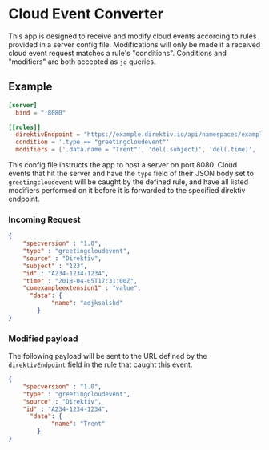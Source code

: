 # Cloud Event Converter

This app is designed to receive and modify cloud events according to rules provided in a server config file. Modifications will only be made if a received cloud event request matches a rule's "conditions". Conditions and "modifiers" are both accepted as `jq` queries.

## Example

```toml
[server]
  bind = ":8080"

[[rules]]
  direktivEndpoint = "https://example.direktiv.io/api/namespaces/example/event"
  condition = '.type == "greetingcloudevent"'
  modifiers = ['.data.name = "Trent"', 'del(.subject)', 'del(.time)', 'del(.comexampleextension1)']
```

This config file instructs the app to host a server on port 8080. Cloud events that hit the server and have the `type` field of their JSON body set to `greetingcloudevent` will be caught by the defined rule, and have all listed modifiers performed on it before it is forwarded to the specified direktiv endpoint. 

### Incoming Request

```json
{
    "specversion" : "1.0",
    "type" : "greetingcloudevent",
    "source" : "Direktiv",
    "subject" : "123",
    "id" : "A234-1234-1234",
    "time" : "2018-04-05T17:31:00Z",
    "comexampleextension1" : "value",
	  "data": {
			"name": "adjksalskd"
		}
}
```

### Modified payload

The following payload will be sent to the URL defined by the `direktivEndpoint` field in the rule that caught this event.

```json
{
    "specversion" : "1.0",
    "type" : "greetingcloudevent",
    "source" : "Direktiv",
    "id" : "A234-1234-1234",
	  "data": {
			"name": "Trent"
		}
}
```

